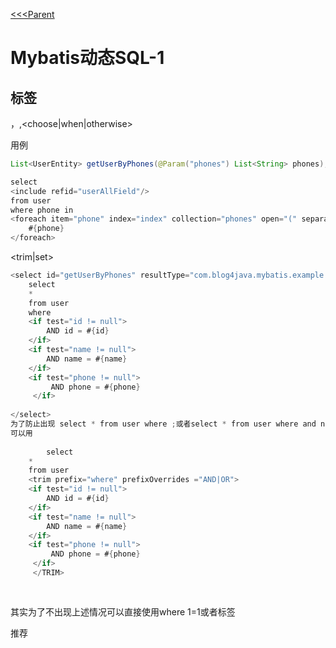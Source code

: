 [<<<Parent](../../)
# Mybatis动态SQL-1

## 标签

<if>，<where>,<choose|when|otherwise>

<foreach>用例

```java
List<UserEntity> getUserByPhones(@Param("phones") List<String> phones);
```

```java
select
<include refid="userAllField"/>
from user
where phone in
<foreach item="phone" index="index" collection="phones" open="(" separator="," close=")">
    #{phone}
</foreach>
```

<trim|set>

```java
<select id="getUserByPhones" resultType="com.blog4java.mybatis.example.entity.UserEntity">
    select
    *
    from user
    where 
    <if test="id != null">
        AND id = #{id}
    </if>
    <if test="name != null">
        AND name = #{name}
    </if>
    <if test="phone != null">
         AND phone = #{phone}
     </if>
  
</select>
为了防止出现 select * from user where ;或者select * from user where and name =?;
可以用
    
        select
    *
    from user
    <trim prefix="where" prefixOverrides ="AND|OR">
    <if test="id != null">
        AND id = #{id}
    </if>
    <if test="name != null">
        AND name = #{name}
    </if>
    <if test="phone != null">
         AND phone = #{phone}
     </if>
     </TRIM>
         
         
```

其实为了不出现上述情况可以直接使用where 1=1或者<where>标签

推荐<where>
